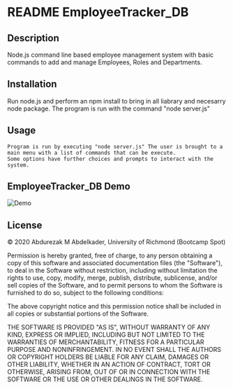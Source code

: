 # README EmployeeTracker_DB


 
 ## Description
  Node.js command line based employee management system with basic commands to add and manage Employees, 
  Roles and Departments.

 ## Installation 
   Run node.js and perform an npm install to bring in all liabrary and necesarry node package. 
   The program is run with the command "node server.js"
 ## Usage
    Program is run by executing "node server.js" The user is brought to a main menu with a list of commands that can be execute.
    Some options have further choices and prompts to interact with the system.

 ## EmployeeTracker_DB Demo
 ![Demo](Demo/employeeTracker.gif)

 ## License
 © 2020 Abdurezak M Abdelkader, University of Richmond (Bootcamp Spot)

 Permission is hereby granted, free of charge, to any person obtaining a copy of this software and associated documentation files (the "Software"), to deal in the Software without restriction, including without limitation the rights to use, copy, modify, merge, publish, distribute, sublicense, and/or sell copies of the Software, and to permit persons to whom the Software is furnished to do so, subject to the following conditions:

The above copyright notice and this permission notice shall be included in all copies or substantial portions of the Software.

THE SOFTWARE IS PROVIDED "AS IS", WITHOUT WARRANTY OF ANY KIND, EXPRESS OR IMPLIED, INCLUDING BUT NOT LIMITED TO THE WARRANTIES OF MERCHANTABILITY, FITNESS FOR A PARTICULAR PURPOSE AND NONINFRINGEMENT. IN NO EVENT SHALL THE AUTHORS OR COPYRIGHT HOLDERS BE LIABLE FOR ANY CLAIM, DAMAGES OR OTHER LIABILITY, WHETHER IN AN ACTION OF CONTRACT, TORT OR OTHERWISE, ARISING FROM, OUT OF OR IN CONNECTION WITH THE SOFTWARE OR THE USE OR OTHER DEALINGS IN THE SOFTWARE.